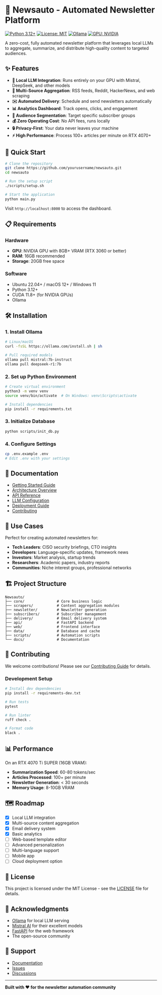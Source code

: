 # 🚀 Newsauto - Automated Newsletter Platform

[![Python 3.12+](https://img.shields.io/badge/python-3.12+-blue.svg)](https://www.python.org/downloads/)
[![License: MIT](https://img.shields.io/badge/License-MIT-yellow.svg)](https://opensource.org/licenses/MIT)
[![Ollama](https://img.shields.io/badge/Powered%20by-Ollama-green.svg)](https://ollama.com/)
[![GPU: NVIDIA](https://img.shields.io/badge/GPU-NVIDIA%20RTX-76B900.svg)](https://www.nvidia.com/)

A zero-cost, fully automated newsletter platform that leverages local LLMs to aggregate, summarize, and distribute high-quality content to targeted audiences.

## ✨ Features

- **🤖 Local LLM Integration**: Runs entirely on your GPU with Mistral, DeepSeek, and other models
- **📰 Multi-Source Aggregation**: RSS feeds, Reddit, HackerNews, and web scraping
- **✉️ Automated Delivery**: Schedule and send newsletters automatically
- **📊 Analytics Dashboard**: Track opens, clicks, and engagement
- **🎯 Audience Segmentation**: Target specific subscriber groups
- **💰 Zero Operating Cost**: No API fees, runs locally
- **🔒 Privacy-First**: Your data never leaves your machine
- **⚡ High Performance**: Process 100+ articles per minute on RTX 4070+

## 🚀 Quick Start

```bash
# Clone the repository
git clone https://github.com/yourusername/newsauto.git
cd newsauto

# Run the setup script
./scripts/setup.sh

# Start the application
python main.py
```

Visit `http://localhost:8000` to access the dashboard.

## 📋 Requirements

### Hardware
- **GPU**: NVIDIA GPU with 8GB+ VRAM (RTX 3060 or better)
- **RAM**: 16GB recommended
- **Storage**: 20GB free space

### Software
- Ubuntu 22.04+ / macOS 12+ / Windows 11
- Python 3.12+
- CUDA 11.8+ (for NVIDIA GPUs)
- Ollama

## 🛠️ Installation

### 1. Install Ollama

```bash
# Linux/macOS
curl -fsSL https://ollama.com/install.sh | sh

# Pull required models
ollama pull mistral:7b-instruct
ollama pull deepseek-r1:7b
```

### 2. Set up Python Environment

```bash
# Create virtual environment
python3 -m venv venv
source venv/bin/activate  # On Windows: venv\Scripts\activate

# Install dependencies
pip install -r requirements.txt
```

### 3. Initialize Database

```bash
python scripts/init_db.py
```

### 4. Configure Settings

```bash
cp .env.example .env
# Edit .env with your settings
```

## 📖 Documentation

- [Getting Started Guide](docs/getting-started/quickstart.md)
- [Architecture Overview](ARCHITECTURE.md)
- [API Reference](docs/technical/api-reference.md)
- [LLM Configuration](docs/technical/llm-integration.md)
- [Deployment Guide](docs/deployment/local-setup.md)
- [Contributing](CONTRIBUTING.md)

## 🎯 Use Cases

Perfect for creating automated newsletters for:
- **Tech Leaders**: CISO security briefings, CTO insights
- **Developers**: Language-specific updates, framework news
- **Investors**: Market analysis, startup trends
- **Researchers**: Academic papers, industry reports
- **Communities**: Niche interest groups, professional networks

## 🏗️ Project Structure

```
Newsauto/
├── core/               # Core business logic
├── scrapers/           # Content aggregation modules
├── newsletter/         # Newsletter generation
├── subscribers/        # Subscriber management
├── delivery/           # Email delivery system
├── api/                # FastAPI backend
├── web/                # Frontend interface
├── data/               # Database and cache
├── scripts/            # Automation scripts
└── docs/               # Documentation
```

## 🤝 Contributing

We welcome contributions! Please see our [Contributing Guide](CONTRIBUTING.md) for details.

### Development Setup

```bash
# Install dev dependencies
pip install -r requirements-dev.txt

# Run tests
pytest

# Run linter
ruff check .

# Format code
black .
```

## 📊 Performance

On an RTX 4070 Ti SUPER (16GB VRAM):
- **Summarization Speed**: 60-80 tokens/sec
- **Articles Processed**: 100+ per minute
- **Newsletter Generation**: < 30 seconds
- **Memory Usage**: 8-10GB VRAM

## 🗺️ Roadmap

- [x] Local LLM integration
- [x] Multi-source content aggregation
- [x] Email delivery system
- [x] Basic analytics
- [ ] Web-based template editor
- [ ] Advanced personalization
- [ ] Multi-language support
- [ ] Mobile app
- [ ] Cloud deployment option

## 📄 License

This project is licensed under the MIT License - see the [LICENSE](LICENSE) file for details.

## 🙏 Acknowledgments

- [Ollama](https://ollama.com/) for local LLM serving
- [Mistral AI](https://mistral.ai/) for their excellent models
- [FastAPI](https://fastapi.tiangolo.com/) for the web framework
- The open-source community

## 💬 Support

- [Documentation](https://github.com/yourusername/newsauto/wiki)
- [Issues](https://github.com/yourusername/newsauto/issues)
- [Discussions](https://github.com/yourusername/newsauto/discussions)

---

**Built with ❤️ for the newsletter automation community**